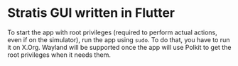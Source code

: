 # Stratis GUI written in Flutter

To start the app with root privileges (required to perform actual actions, even if on the simulator), run the app using `sudo`. To do that, you have to run it on X.Org. Wayland will be supported once the app will use Polkit to get the root privileges when it needs them.
